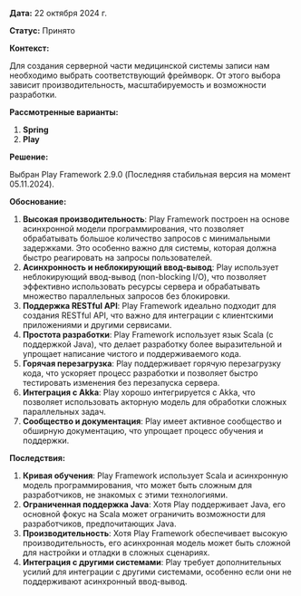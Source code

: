 **Дата:** 22 октября 2024 г.

**Статус:** Принято

**Контекст:**

Для создания серверной части медицинской системы записи нам необходимо выбрать соответствующий фреймворк. От этого выбора зависит производительность, масштабируемость и возможности разработки.

**Рассмотренные варианты:**

1. **Spring**
2. **Play**

**Решение:**

Выбран Play Framework 2.9.0 (Последняя стабильная версия на момент 05.11.2024).

**Обоснование:**

1. **Высокая производительность**: Play Framework построен на основе асинхронной модели программирования, что позволяет обрабатывать большое количество запросов с минимальными задержками. Это особенно важно для системы, которая должна быстро реагировать на запросы пользователей.
2. **Асинхронность и неблокирующий ввод-вывод**: Play использует неблокирующий ввод-вывод (non-blocking I/O), что позволяет эффективно использовать ресурсы сервера и обрабатывать множество параллельных запросов без блокировки.
3. **Поддержка RESTful API**: Play Framework идеально подходит для создания RESTful API, что важно для интеграции с клиентскими приложениями и другими сервисами.
4. **Простота разработки**: Play Framework использует язык Scala (с поддержкой Java), что делает разработку более выразительной и упрощает написание чистого и поддерживаемого кода.
5. **Горячая перезагрузка**: Play поддерживает горячую перезагрузку кода, что ускоряет процесс разработки и позволяет быстро тестировать изменения без перезапуска сервера.
6. **Интеграция с Akka**: Play хорошо интегрируется с Akka, что позволяет использовать акторную модель для обработки сложных параллельных задач.
7. **Сообщество и документация**: Play имеет активное сообщество и обширную документацию, что упрощает процесс обучения и поддержки.

**Последствия:**

1. **Кривая обучения**: Play Framework использует Scala и асинхронную модель программирования, что может быть сложным для разработчиков, не знакомых с этими технологиями.
2. **Ограниченная поддержка Java**: Хотя Play поддерживает Java, его основной фокус на Scala может ограничить возможности для разработчиков, предпочитающих Java.
3. **Производительность**: Хотя Play Framework обеспечивает высокую производительность, его асинхронная модель может быть сложной для настройки и отладки в сложных сценариях.
4. **Интеграция с другими системами**: Play требует дополнительных усилий для интеграции с другими системами, особенно если они не поддерживают асинхронный ввод-вывод.
